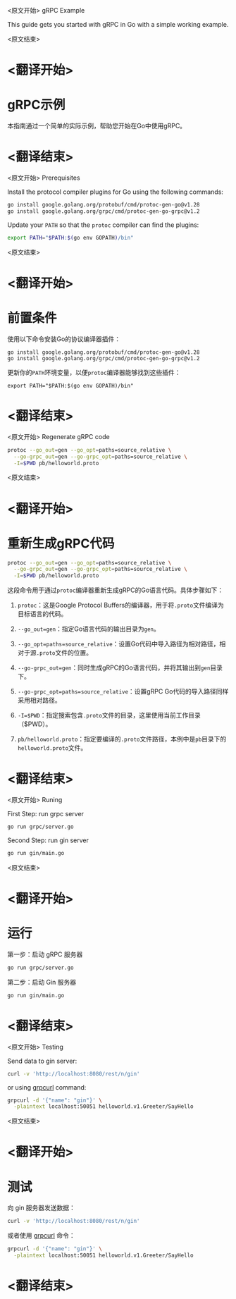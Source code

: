 
<原文开始>
gRPC Example

This guide gets you started with gRPC in Go with a simple working example.


<原文结束>

# <翻译开始>
# gRPC示例

本指南通过一个简单的实际示例，帮助您开始在Go中使用gRPC。

# <翻译结束>


<原文开始>
Prerequisites

Install the protocol compiler plugins for Go using the following commands:

```sh
go install google.golang.org/protobuf/cmd/protoc-gen-go@v1.28
go install google.golang.org/grpc/cmd/protoc-gen-go-grpc@v1.2
```

Update your `PATH` so that the `protoc` compiler can find the plugins:

```sh
export PATH="$PATH:$(go env GOPATH)/bin"
```


<原文结束>

# <翻译开始>
# 前置条件

使用以下命令安装Go的协议编译器插件：

```shell
go install google.golang.org/protobuf/cmd/protoc-gen-go@v1.28
go install google.golang.org/grpc/cmd/protoc-gen-go-grpc@v1.2
```

更新你的`PATH`环境变量，以便`protoc`编译器能够找到这些插件：

```shell
export PATH="$PATH:$(go env GOPATH)/bin"
```

# <翻译结束>


<原文开始>
Regenerate gRPC code

```sh
protoc --go_out=gen --go_opt=paths=source_relative \
  --go-grpc_out=gen --go-grpc_opt=paths=source_relative \
  -I=$PWD pb/helloworld.proto
```


<原文结束>

# <翻译开始>
# 重新生成gRPC代码

```sh
protoc --go_out=gen --go_opt=paths=source_relative \
  --go-grpc_out=gen --go-grpc_opt=paths=source_relative \
  -I=$PWD pb/helloworld.proto
```

这段命令用于通过`protoc`编译器重新生成gRPC的Go语言代码。具体步骤如下：

1. `protoc`：这是Google Protocol Buffers的编译器，用于将`.proto`文件编译为目标语言的代码。

2. `--go_out=gen`：指定Go语言代码的输出目录为`gen`。

3. `--go_opt=paths=source_relative`：设置Go代码中导入路径为相对路径，相对于源`.proto`文件的位置。

4. `--go-grpc_out=gen`：同时生成gRPC的Go语言代码，并将其输出到`gen`目录下。

5. `--go-grpc_opt=paths=source_relative`：设置gRPC Go代码的导入路径同样采用相对路径。

6. `-I=$PWD`：指定搜索包含`.proto`文件的目录，这里使用当前工作目录（$PWD）。

7. `pb/helloworld.proto`：指定要编译的`.proto`文件路径，本例中是`pb`目录下的`helloworld.proto`文件。

# <翻译结束>


<原文开始>
Runing

First Step: run grpc server

```sh
go run grpc/server.go
```

Second Step: run gin server

```sh
go run gin/main.go
```


<原文结束>

# <翻译开始>
# 运行

第一步：启动 gRPC 服务器

```sh
go run grpc/server.go
```

第二步：启动 Gin 服务器

```sh
go run gin/main.go
```

# <翻译结束>


<原文开始>
Testing

Send data to gin server:

```sh
curl -v 'http://localhost:8080/rest/n/gin'
```

or using [grpcurl](https://github.com/fullstorydev/grpcurl) command:

```sh
grpcurl -d '{"name": "gin"}' \
  -plaintext localhost:50051 helloworld.v1.Greeter/SayHello
```

<原文结束>

# <翻译开始>
# 测试

向 gin 服务器发送数据：

```sh
curl -v 'http://localhost:8080/rest/n/gin'
```

或者使用 [grpcurl](https://github.com/fullstorydev/grpcurl) 命令：

```sh
grpcurl -d '{"name": "gin"}' \
  -plaintext localhost:50051 helloworld.v1.Greeter/SayHello
```

# <翻译结束>

